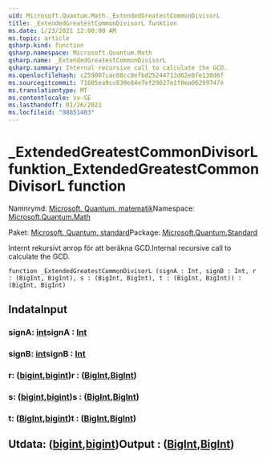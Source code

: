 ```yaml
---
uid: Microsoft.Quantum.Math._ExtendedGreatestCommonDivisorL
title: _ExtendedGreatestCommonDivisorL funktion
ms.date: 1/23/2021 12:00:00 AM
ms.topic: article
qsharp.kind: function
qsharp.namespace: Microsoft.Quantum.Math
qsharp.name: _ExtendedGreatestCommonDivisorL
qsharp.summary: Internal recursive call to calculate the GCD.
ms.openlocfilehash: c259007cac08cc0efbd25244713d62e8fe130d6f
ms.sourcegitcommit: 71605ea9cc630e84e7ef29027e1f0ea06299747e
ms.translationtype: MT
ms.contentlocale: sv-SE
ms.lasthandoff: 01/26/2021
ms.locfileid: "98851403"
---
```

# <a name="_extendedgreatestcommondivisorl-function"></a><span data-ttu-id="83463-102">_ExtendedGreatestCommonDivisorL funktion</span><span class="sxs-lookup"><span data-stu-id="83463-102">_ExtendedGreatestCommonDivisorL function</span></span>

<span data-ttu-id="83463-103">Namnrymd: [Microsoft. Quantum. matematik](xref:Microsoft.Quantum.Math)</span><span class="sxs-lookup"><span data-stu-id="83463-103">Namespace: [Microsoft.Quantum.Math](xref:Microsoft.Quantum.Math)</span></span>

<span data-ttu-id="83463-104">Paket: [Microsoft. Quantum. standard](https://nuget.org/packages/Microsoft.Quantum.Standard)</span><span class="sxs-lookup"><span data-stu-id="83463-104">Package: [Microsoft.Quantum.Standard](https://nuget.org/packages/Microsoft.Quantum.Standard)</span></span>


<span data-ttu-id="83463-105">Internt rekursivt anrop för att beräkna GCD.</span><span class="sxs-lookup"><span data-stu-id="83463-105">Internal recursive call to calculate the GCD.</span></span>

```qsharp
function _ExtendedGreatestCommonDivisorL (signA : Int, signB : Int, r : (BigInt, BigInt), s : (BigInt, BigInt), t : (BigInt, BigInt)) : (BigInt, BigInt)
```


## <a name="input"></a><span data-ttu-id="83463-106">Indata</span><span class="sxs-lookup"><span data-stu-id="83463-106">Input</span></span>

### <a name="signa--int"></a><span data-ttu-id="83463-107">signA: [int](xref:microsoft.quantum.lang-ref.int)</span><span class="sxs-lookup"><span data-stu-id="83463-107">signA : [Int](xref:microsoft.quantum.lang-ref.int)</span></span>




### <a name="signb--int"></a><span data-ttu-id="83463-108">signB: [int](xref:microsoft.quantum.lang-ref.int)</span><span class="sxs-lookup"><span data-stu-id="83463-108">signB : [Int](xref:microsoft.quantum.lang-ref.int)</span></span>




### <a name="r--bigintbigint"></a><span data-ttu-id="83463-109">r: ([bigint](xref:microsoft.quantum.lang-ref.bigint),[bigint](xref:microsoft.quantum.lang-ref.bigint))</span><span class="sxs-lookup"><span data-stu-id="83463-109">r : ([BigInt](xref:microsoft.quantum.lang-ref.bigint),[BigInt](xref:microsoft.quantum.lang-ref.bigint))</span></span>




### <a name="s--bigintbigint"></a><span data-ttu-id="83463-110">s: ([bigint](xref:microsoft.quantum.lang-ref.bigint),[bigint](xref:microsoft.quantum.lang-ref.bigint))</span><span class="sxs-lookup"><span data-stu-id="83463-110">s : ([BigInt](xref:microsoft.quantum.lang-ref.bigint),[BigInt](xref:microsoft.quantum.lang-ref.bigint))</span></span>




### <a name="t--bigintbigint"></a><span data-ttu-id="83463-111">t: ([BigInt](xref:microsoft.quantum.lang-ref.bigint),[bigint](xref:microsoft.quantum.lang-ref.bigint))</span><span class="sxs-lookup"><span data-stu-id="83463-111">t : ([BigInt](xref:microsoft.quantum.lang-ref.bigint),[BigInt](xref:microsoft.quantum.lang-ref.bigint))</span></span>





## <a name="output--bigintbigint"></a><span data-ttu-id="83463-112">Utdata: ([bigint](xref:microsoft.quantum.lang-ref.bigint),[bigint](xref:microsoft.quantum.lang-ref.bigint))</span><span class="sxs-lookup"><span data-stu-id="83463-112">Output : ([BigInt](xref:microsoft.quantum.lang-ref.bigint),[BigInt](xref:microsoft.quantum.lang-ref.bigint))</span></span>

